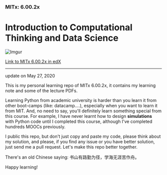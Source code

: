 ### MITx: 6.00.2x  
# Introduction to Computational Thinking and Data Science
![Imgur](https://i.imgur.com/EtJpU38.png)

[Link to MITx 6.00.2x in edX](https://courses.edx.org/courses/course-v1:MITx+6.00.2x+1T2020)



--- 
update on May 27, 2020 

This is my personal learning repo of MITx 6.00.2x, it contains my learning note and some of the lecture PDFs. 

Learning Python from academic university is harder than you learn it from other boot-camps (like: datacamp....), especially when you want to learn it from MIT.
And, no need to say, you'll definitely learn something special from this course. For example, I have never learnt how to design **simulations** with Python code until I completed this course, although I've completed hundreds MOOCs previously.

I public this repo, but don't just copy and paste my code, please think about my solution, and please, if you find any issue or you have better solution, just send me a pull request. Let's make this repo better together. 



There's an old Chinese saying:  书山有路勤为径，学海无涯苦作舟。 

Happy learning! 
 
